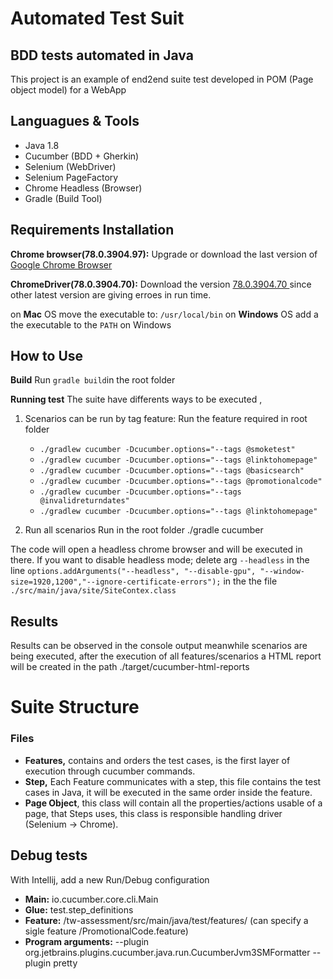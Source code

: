 # Automated Test Suit

## BDD tests automated in Java 
This project is an example of end2end suite test developed in POM (Page object model) for a WebApp  

##  Languagues & Tools

 - Java 1.8
 - Cucumber (BDD + Gherkin)
 - Selenium (WebDriver)
 - Selenium PageFactory
 - Chrome Headless (Browser)
 - Gradle (Build Tool)

## Requirements Installation

**Chrome browser(78.0.3904.97):** Upgrade or download the last version of [Google Chrome Browser](https://www.google.com/chrome/)

**ChromeDriver(78.0.3904.70):** Download the version [78.0.3904.70 ](https://chromedriver.storage.googleapis.com/index.html?path=78.0.3904.70/) since other latest version are giving erroes in run time.

on **Mac** OS move the executable to: `/usr/local/bin`
on **Windows** OS  add a the executable to the `PATH` on Windows  


## How to Use
**Build**
Run `gradle build`in the root folder

**Running test**
The suite have differents ways to be executed , 
    
1. Scenarios can be run by tag feature:
 Run the feature required in root folder 
    - `./gradlew cucumber -Dcucumber.options="--tags @smoketest"`
    - `./gradlew cucumber -Dcucumber.options="--tags @linktohomepage"`
    - `./gradlew cucumber -Dcucumber.options="--tags @basicsearch"`
    - `./gradlew cucumber -Dcucumber.options="--tags @promotionalcode"`
    - `./gradlew cucumber -Dcucumber.options="--tags @invalidreturndates"`
    - `./gradlew cucumber -Dcucumber.options="--tags @linktohomepage"`

 2. Run all scenarios
 Run in the root folder 
 ./gradle cucumber

The code will open a headless chrome browser and will be executed in there.
If you want to disable headless mode;
delete arg `--headless` in the line `options.addArguments("--headless", "--disable-gpu", "--window-size=1920,1200","--ignore-certificate-errors");` in the the file `./src/main/java/site/SiteContex.class`
 
## Results

Results can be observed in the console output meanwhile scenarios are being executed, after the execution of all features/scenarios a HTML report will be created in the path ./target/cucumber-html-reports  


# Suite Structure
### Files

 - **Features,** contains and orders the test cases, is the first layer of execution through cucumber commands.
 - **Step,** Each Feature communicates with a step, this file contains the test cases in Java, it will be executed in the same order inside the feature.
 - **Page Object**, this class will contain all the properties/actions usable of a page, that Steps uses, this class is responsible handling driver (Selenium -> Chrome).
 
 
## Debug tests

With Intellij, add a new Run/Debug configuration

 - **Main:** io.cucumber.core.cli.Main
 - **Glue:** test.step_definitions
 - **Feature:** /tw-assessment/src/main/java/test/features/ (can specify a sigle feature /PromotionalCode.feature) 
 - **Program arguments:** --plugin org.jetbrains.plugins.cucumber.java.run.CucumberJvm3SMFormatter --plugin pretty


